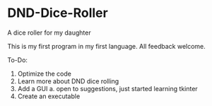 # DND-Dice-Roller
A dice roller for my daughter

This is my first program in my first language. All feedback welcome.

To-Do:
1. Optimize the code
2. Learn more about DND dice rolling
3. Add a GUI
    a. open to suggestions, just started learning tkinter
4. Create an executable
